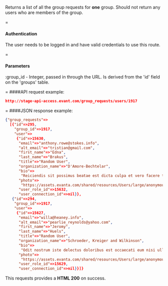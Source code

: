 <!-- --- title: GET /group_requests/users/:group_id -->

Returns a list of all the group requests for **one** group. Should not return any users who are members of the group. 

=
#### Authentication

The user needs to be logged in and have valid credentials to use this route.

=
#### Parameters

:group_id - Integer, passed in through the URL. Is derived from the 'id' field on the 'groups' table.

=
####API request example:
```json
http://stage-api-access.evant.com/group_requests/users/1917
```

=
####JSON response example:

```json
{"group_requests"=>
  [{"id"=>295,
    "group_id"=>1917,
    "user"=>
     {"id"=>15630,
      "email"=>"anthony.rowe@stokes.info",
      "alt_email"=>"tristian@gmail.com",
      "first_name"=>"Edna",
      "last_name"=>"Brakus",
      "title"=>"Random User",
      "organization_name"=>"D'Amore-Bechtelar",
      "bio"=>
       "Reiciendis sit possimus beatae est dicta culpa et vero facere totam ipsam.",
      "photo"=>
       "https://assets.evanta.com/shared/resources/Users/large/anonymous.jpg",
      "user_role_id"=>15632,
      "user_connection_id"=>nil}},
   {"id"=>294,
    "group_id"=>1917,
    "user"=>
     {"id"=>15627,
      "email"=>"willa@heaney.info",
      "alt_email"=>"pearlie_reynolds@yahoo.com",
      "first_name"=>"Jeromy",
      "last_name"=>"Huels",
      "title"=>"Random User",
      "organization_name"=>"Schroeder, Kreiger and Wilkinson",
      "bio"=>
       "Odit nostrum iste delectus doloribus est occaecati eum nisi ullam.",
      "photo"=>
       "https://assets.evanta.com/shared/resources/Users/large/anonymous.jpg",
      "user_role_id"=>15629,
      "user_connection_id"=>nil}}]}
```

This requests provides a <strong>HTML 200</strong> on success.